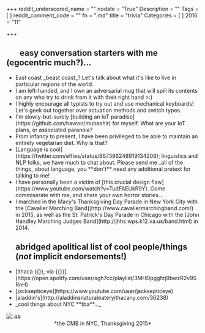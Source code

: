 +++
reddit_underscored_name = ""
nodate = "True"
Description = ""
Tags = [
]
reddit_comment_code = ""
fn = ".md"
title = "trivia"
Categories = [
]
2016 = "11"

+++

<h2>&nbsp;&nbsp;&nbsp;&nbsp;&nbsp;&nbsp;&nbsp;easy conversation starters with me (egocentric much?)...</h2>
<ul class="ul-interests fa-ul">
<li>
<i class="fa-li fa fa-hand-o-right"></i>
East coast _beast coast_? Let's talk about what it's like to live in particular
regions of the world.
</li>

<li>
<i class="fa-li fa fa-hand-o-right"></i>
I am left-handed, and I own an adversarial mug that will spill its contents on any who try to drink
from it with their right hand >:)</li>

<li> <i class="fa-li fa fa-hand-o-right"></i> 
I highly encourage all typists to try out and use mechanical keyboards!
Let's geek out together over actuation methods and switch types.
</li>


<li>
<i class="fa-li fa fa-hand-o-right"></i>
I'm slowly-but-surely [building an IoT paradise](https://github.com/havron/mubashir) for myself. What are your IoT plans, or associated paranoia?
</li>

<li>
<i class="fa-li fa fa-hand-o-right"></i>
From infancy to present, I have been privileged to be able to maintain an entirely vegetarian diet. 
Why is that?</li>

<li>
<i class="fa-li fa fa-hand-o-right"></i>
[Language is cool](https://twitter.com/effies/status/867396248919134208); linguistics and NLP folks, we have much to chat about. Please send me _all of the things_ about language, you **don't** need any additional pretext for talking to me!
</li>

<li>
<i class="fa-li fa fa-hand-o-right"></i>
I have personally been a victim of [this crucial
design flaw](https://www.youtube.com/watch?v=TudFAEUkR9Y). 
Come commiserate with me, and share your own horror stories...
</li>

<li>
<i class="fa-li fa fa-hand-o-right"></i>
I marched in the Macy's Thanksgiving Day Parade in New York City with the 
[Cavalier Marching Band](http://www.cavaliermarchingband.com/) 
in 2015, as well as the St. Patrick's Day Parade in Chicago with the 
[John Handley Marching Judges Band](http://jhhs.wps.k12.va.us/band.html) in 2014.</li>

## abridged apolitical list of cool people/things (_not_ implicit endorsements!) 
<li>
<i class="fa-li fa fa-hand-o-right"></i>
[ithaca {{<fa headphones>}}, via {{<fa spotify>}}](https://open.spotify.com/user/sgh7cc/playlist/3MHDpggfzj9bwzR2v9SRnH)
</i>

<li>
<i class="fa-li fa fa-hand-o-right"></i>
[jacksepticeye](https://www.youtube.com/user/jacksepticeye)
</li>

<li>
<i class="fa-li fa fa-hand-o-right"></i>
[aladdin's](http://aladdinsnaturaleateryithacany.com/36238)
</li>

<li>
<i class="fa-li fa fa-hand-o-right"></i>
_cool things about NYC **tba**..._
</li>

</ul>

<img src="/img/cmb.jpg">
## <div style="text-align:center">*the CMB in NYC, Thanksgiving 2015*</div>

